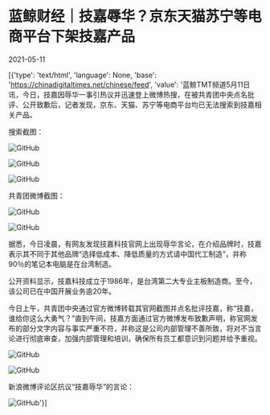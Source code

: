 # 蓝鲸财经｜技嘉辱华？京东天猫苏宁等电商平台下架技嘉产品

2021-05-11

[{'type': 'text/html', 'language': None, 'base': 'https://chinadigitaltimes.net/chinese/feed', 'value': '蓝鲸TMT频道5月11日讯，今日，技嘉因辱华一事引热议并迅速登上微博热搜，在被共青团中央点名批评、公开致歉后，记者发现，京东、天猫、苏宁等电商平台均已无法搜索到技嘉相关产品。

搜索截图：

![GitHub](https://chinadigitaltimes.net/chinese/files/2021/05/image-1620723177586.png)

![GitHub](https://chinadigitaltimes.net/chinese/files/2021/05/image-1620723202185.png)

![GitHub](https://chinadigitaltimes.net/chinese/files/2021/05/image-1620723257272.png)

共青团微博截图：

![GitHub](https://chinadigitaltimes.net/chinese/files/2021/05/image-1620719635373.png)

![GitHub](https://chinadigitaltimes.net/chinese/files/2021/05/image-1620719682333.png)

据悉，今日凌晨，有网友发现技嘉科技官网上出现辱华言论，在介绍品牌时，技嘉表示其不同于其他品牌“选择低成本、降低质量的方式请中国代工制造”，并称90％的笔记本电脑是在台湾制造。

公开资料显示，技嘉科技成立于1986年，是台湾第二大专业主板制造商。至今，该公司已在中国开展业务逾20年。

今日上午，共青团中央通过官方微博转载其官网截图并点名批评技嘉，称“技嘉，谁给你这么大勇气？”直到午间，技嘉方面通过官方微博发布致歉声明，称官网发布的部分文字内容与事实严重不符，并称这是公司内部管理不善所致，将对不当言论进行彻底审查，加强内部管理和培训，确保所有员工都意识到问题并给予重视。

![GitHub](https://chinadigitaltimes.net/chinese/files/2021/05/image-1620719649736.png)

![GitHub](https://chinadigitaltimes.net/chinese/files/2021/05/image-1620719743255.png)

新浪微博评论区抗议“技嘉辱华”的言论：

![GitHub](https://chinadigitaltimes.net/chinese/files/2021/05/image-1620719962265.png)'}]